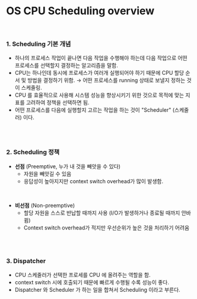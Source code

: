 # OS CPU Scheduling overview
<br>

### 1. **Scheduling 기본 개념**
* 하나의 프로세스 작업이 끝나면 다음 작업을 수행해야 하는데 다음 작업으로 어떤 프로세스를 선택할지 결정하는 알고리즘을 말함. 
* CPU는 하나인데 동시에 프로세스가 여러개 실행되어야 하기 때문에 CPU 할당 순서 및 방법을 결정하기 위함. → 어떤 프로세스를 running 상태로 보낼지 정하는 것이 스케줄링.
* CPU 를 효율적으로 사용해 시스템 성능을 향상시키기 위한 것으로 목적에 맞는 지표를 고려하여 정책을 선택하면 됨.
* 어떤 프로세스를 다음에 실행할지 고르는 작업을 하는 것이 "Scheduler" (스케줄러) 이다.

<br><br>

### 2. **Scheduling 정책**
* **선점** (Preemptive, 누가 내 것을 빼앗을 수 있다)
  * 자원을 빼앗길 수 있음
  * 응답성이 높아지지만 context switch overhead가 많이 발생함. 

<br>

* **비선점** (Non-preemptive)
  * 할당 자원을 스스로 반납할 때까지 사용 (I/O가 발생하거나 종료될 때까지 안바뀜)
  * Context switch overhead가 적지만 우선순위가 높은 것을 처리하기 어려움

<br><br>

### 3. **Dispatcher**
* CPU 스케줄러가 선택한 프로세를 CPU 에 올려주는 역할을 함.
* context switch 시에 호출되기 때문에 빠르게 수행될 수록 성능이 좋다.
* Dispatcher 와 Scheduler 가 하는 일을 합쳐서 Scheduling 이라고 부른다.